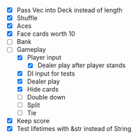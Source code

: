 - [x] Pass Vec<Card> into Deck instead of length
- [x] Shuffle
- [x] Aces
- [x] Face cards worth 10
- [ ] Bank
- [ ] Gameplay
  - [x] Player input
    - [x] Dealer play after player stands
  - [x] DI input for tests
  - [x] Dealer play
  - [x] Hide cards
  - [ ] Double down
  - [ ] Split
  - [ ] Tie
- [x] Keep score
- [x] Test lifetimes with &str instead of String
